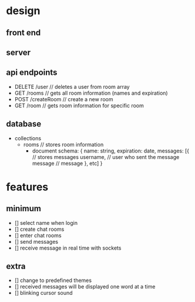 # design
## front end
## server

## api endpoints
- DELETE /user          // deletes a user from room array
- GET /rooms            // gets all room information (names and expiration)
- POST /createRoom      // create a new room
- GET /room             // gets room information for specific room

## database
- collections
    - rooms // stores room information
        - document schema:
        {
            name: string,
            expiration: date,
            messages: [{    // stores messages
                username,   // user who sent the message
                message     // message
            }, etc]
        }

# features
## minimum
- [] select name when login
- [] create chat rooms
- [] enter chat rooms
- [] send messages
- [] receive message in real time with sockets

## extra
- [] change to predefined themes
- [] received messages will be displayed one word at a time
- [] blinking cursor sound